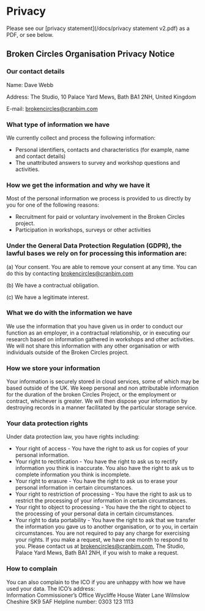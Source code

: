 # Privacy

Please see our [privacy statement](/docs/privacy statement v2.pdf) as a PDF, or see below.

## Broken Circles Organisation Privacy Notice

### Our contact details 
Name: Dave Webb

Address: The Studio, 10 Palace Yard Mews, Bath BA1 2NH, United Kingdom

E-mail: brokencircles@cranbim.com

### What type of information we have 
We currently collect and process the following information:
 - Personal identifiers, contacts and characteristics (for example, name and contact details)
 - The unattributed answers to survey and workshop questions and activities.

### How we get the information and why we have it
Most of the personal information we process is provided to us directly by you for one of the following reasons:
 - Recruitment for paid or voluntary involvement in the Broken Circles project.
 - Participation in workshops, surveys or other activities

### Under the General Data Protection Regulation (GDPR), the lawful bases we rely on for processing this information are:
(a) Your consent. You are able to remove your consent at any time. You can do this by contacting brokencircles@cranbim.com

(b) We have a contractual obligation.

(c) We have a legitimate interest.

### What we do with the information we have
We use the information that you have given us in order to conduct our function as an employer, in a contractual relationship, or in executing our research based on information gathered in workshops and other activities. 
We will not share this information with any other organisation or with individuals outside of the Broken Circles project.

### How we store your information 
Your information is securely stored in cloud services, some of which may be based outside of the UK. 
We keep personal and non attributable information for the duration of the broken Circles Project, or the employment or contract, whichever is greater. We will then dispose your information by destroying records in a manner facilitated by the particular storage service.

### Your data protection rights
Under data protection law, you have rights including:
 - Your right of access - You have the right to ask us for copies of your personal information. 
 - Your right to rectification - You have the right to ask us to rectify information you think is inaccurate. You also have the right to ask us to complete information you think is incomplete. 
 - Your right to erasure - You have the right to ask us to erase your personal information in certain circumstances. 
 - Your right to restriction of processing - You have the right to ask us to restrict the processing of your information in certain circumstances. 
 - Your right to object to processing - You have the the right to object to the processing of your personal data in certain circumstances.
 - Your right to data portability - You have the right to ask that we transfer the information you gave us to another organisation, or to you, in certain circumstances.
You are not required to pay any charge for exercising your rights. If you make a request, we have one month to respond to you.
Please contact us at brokencircles@cranbim.com, The Studio, Palace Yard Mews, Bath BA1 2NH, if you wish to make a request.



### How to complain
You can also complain to the ICO if you are unhappy with how we have used your data.
The ICO’s address:            
Information Commissioner’s Office
Wycliffe House
Water Lane
Wilmslow
Cheshire
SK9 5AF
Helpline number: 0303 123 1113
